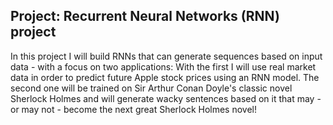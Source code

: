## Project: Recurrent Neural Networks (RNN) project

In this project I will build RNNs that can generate sequences based on input data - with a focus on two applications: With the first I will use real market data in order to predict future Apple stock prices using an RNN model. The second one will be trained on Sir Arthur Conan Doyle's classic novel Sherlock Holmes and will generate wacky sentences based on it that may - or may not - become the next great Sherlock Holmes novel!

